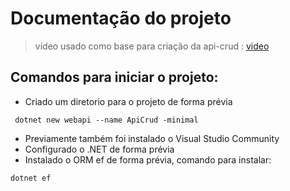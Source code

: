 # Documentação do projeto

> vídeo usado como base para criação da api-crud : [video](https://www.youtube.com/watch?v=b7OoeiG_BzU&list=PLD_7HQ7260-EOIN7WwBUrPHO9ep70ndUX)

## Comandos para iniciar o projeto:
- Criado um diretorio para o projeto de forma prévia
 ```
  dotnet new webapi --name ApiCrud -minimal
 ```
- Previamente também foi instalado o Visual Studio Community
- Configurado o .NET de forma prévia
- Instalado o ORM ef de forma prévia, comando para instalar:
```
dotnet ef
 ```

